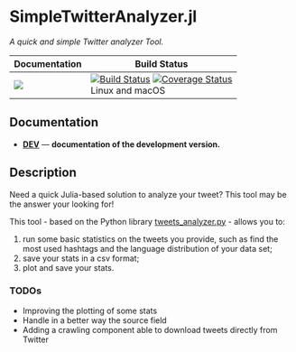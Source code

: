 # SimpleTwitterAnalyzer.jl

*A quick and simple Twitter analyzer Tool.*

| **Documentation** | **Build Status** |
|---------------|--------------|
| <!-- [![][docs-stable-img]][docs-stable-url] <br/> --> [![][docs-latest-img]][docs-dev-url] | [![Build Status][travis-img]][travis-url]  [![Coverage Status][codecov-img]][codecov-url] <br/> Linux and macOS |

## Documentation
<!-- - [**STABLE**][docs-stable-url] &mdash; **documentation of the most recently tagged version.** -->
- [**DEV**][docs-dev-url] &mdash; **documentation of the development version.**

[docs-latest-img]: https://img.shields.io/badge/docs-latest-blue.svg
[docs-stable-img]: https://img.shields.io/badge/docs-stable-blue.svg
[docs-dev-url]: https://aleant93.github.io/SimpleTwitterAnalyzer.jl/dev
[docs-stable-url]: https://aleant93.github.io/SimpleTwitterAnalyzer.jl/stable

[travis-img]: https://travis-ci.org/aleant93/SimpleTwitterAnalyzer.jl.svg?branch=master
[travis-url]: https://travis-ci.org/aleant93/SimpleTwitterAnalyzer.jl

[codecov-img]: https://coveralls.io/repos/github/aleant93/SimpleTwitterAnalyzer.jl/badge.svg?branch=master&service=github
[codecov-url]: https://coveralls.io/github/aleant93/SimpleTwitterAnalyzer.jl?branch=master

## Description
Need a quick Julia-based solution to analyze your tweet? This tool may be the answer your looking for!

This tool - based on the Python library [tweets_analyzer.py](https://github.com/x0rz/tweets_analyzer) - allows you to:
1. run some basic statistics on the tweets you provide, such as find the most used hashtags and the language distribution of your data set;
2. save your stats in a csv format;
3. plot and save your stats.

### TODOs
- Improving the plotting of some stats
- Handle in a better way the source field
- Adding a crawling component able to download tweets directly from Twitter
